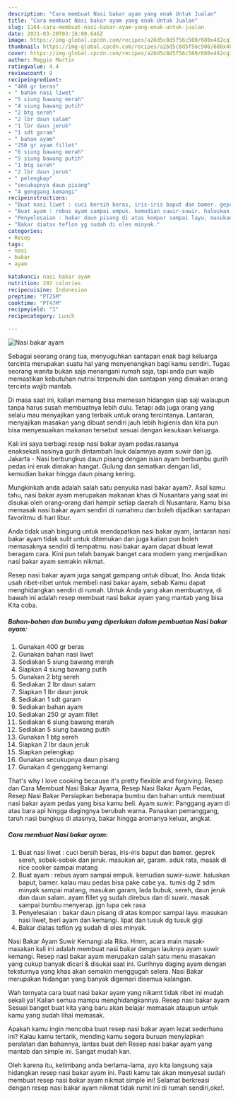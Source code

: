 ```yaml
---
description: "Cara membuat Nasi bakar ayam yang enak Untuk Jualan"
title: "Cara membuat Nasi bakar ayam yang enak Untuk Jualan"
slug: 1164-cara-membuat-nasi-bakar-ayam-yang-enak-untuk-jualan
date: 2021-03-20T03:18:00.646Z
image: https://img-global.cpcdn.com/recipes/a26d5c8d5f56c500/680x482cq70/nasi-bakar-ayam-foto-resep-utama.jpg
thumbnail: https://img-global.cpcdn.com/recipes/a26d5c8d5f56c500/680x482cq70/nasi-bakar-ayam-foto-resep-utama.jpg
cover: https://img-global.cpcdn.com/recipes/a26d5c8d5f56c500/680x482cq70/nasi-bakar-ayam-foto-resep-utama.jpg
author: Maggie Martin
ratingvalue: 4.4
reviewcount: 9
recipeingredient:
- "400 gr beras"
- " bahan nasi liwet"
- "5 siung bawang merah"
- "4 siung bawang putih"
- "2 btg sereh"
- "2 lbr daun salam"
- "1 lbr daun jeruk"
- "1 sdt garam"
- " bahan ayam"
- "250 gr ayam fillet"
- "6 siung bawang merah"
- "5 siung bawang putih"
- "1 btg sereh"
- "2 lbr daun jeruk"
- " pelengkap"
- "secukupnya daun pisang"
- "4 genggang kemangi"
recipeinstructions:
- "Buat nasi liwet : cuci bersih beras, iris-iris baput dan bamer. geprek sereh, sobek-sobek dan jeruk. masukan air, garam. aduk rata, masak di rice cooker sampai matang"
- "Buat ayam : rebus ayam sampai empuk. kemudian suwir-suwir. haluskan baput, bamer. kalau mau pedas bisa pake cabe ya.. tumis dg 2 sdm minyak sampai matang, masukan garam, lada bubuk, sereh, daun jeruk dan daun salam. ayam fillet yg sudah direbus dan di suwir. masak sampai bumbu menyerap. jgn lupa cek rasa"
- "Penyelesaian : bakar daun pisang di atas kompor sampai layu. masukan nasi liwet, beri ayam dan kemangi. lipat dan tusuk dg tusuk gigi"
- "Bakar diatas teflon yg sudah di oles minyak."
categories:
- Resep
tags:
- nasi
- bakar
- ayam

katakunci: nasi bakar ayam 
nutrition: 297 calories
recipecuisine: Indonesian
preptime: "PT25M"
cooktime: "PT47M"
recipeyield: "1"
recipecategory: Lunch

---
```



![Nasi bakar ayam](https://img-global.cpcdn.com/recipes/a26d5c8d5f56c500/680x482cq70/nasi-bakar-ayam-foto-resep-utama.jpg)

Sebagai seorang orang tua, menyuguhkan santapan enak bagi keluarga tercinta merupakan suatu hal yang menyenangkan bagi kamu sendiri. Tugas seorang  wanita bukan saja menangani rumah saja, tapi anda pun wajib memastikan kebutuhan nutrisi terpenuhi dan santapan yang dimakan orang tercinta wajib mantab.

Di masa  saat ini, kalian memang bisa memesan hidangan siap saji walaupun tanpa harus susah membuatnya lebih dulu. Tetapi ada juga orang yang selalu mau menyajikan yang terbaik untuk orang tercintanya. Lantaran, menyajikan masakan yang dibuat sendiri jauh lebih higienis dan kita pun bisa menyesuaikan makanan tersebut sesuai dengan kesukaan keluarga. 

Kali ini saya berbagi resep nasi bakar ayam pedas.rasanya enaksekali.nasinya gurih dintambah lauk dalamnya ayam suwir dan jg. Jakarta - Nasi berbungkus daun pisang dengan isian ayam berbumbu gurih pedas ini enak dimakan hangat. Gulung dan sematkan dengan lidi, kemudian bakar hingga daun pisang kering.

Mungkinkah anda adalah salah satu penyuka nasi bakar ayam?. Asal kamu tahu, nasi bakar ayam merupakan makanan khas di Nusantara yang saat ini disukai oleh orang-orang dari hampir setiap daerah di Nusantara. Kamu bisa memasak nasi bakar ayam sendiri di rumahmu dan boleh dijadikan santapan favoritmu di hari libur.

Anda tidak usah bingung untuk mendapatkan nasi bakar ayam, lantaran nasi bakar ayam tidak sulit untuk ditemukan dan juga kalian pun boleh memasaknya sendiri di tempatmu. nasi bakar ayam dapat dibuat lewat beragam cara. Kini pun telah banyak banget cara modern yang menjadikan nasi bakar ayam semakin nikmat.

Resep nasi bakar ayam juga sangat gampang untuk dibuat, lho. Anda tidak usah ribet-ribet untuk membeli nasi bakar ayam, sebab Kamu dapat menghidangkan sendiri di rumah. Untuk Anda yang akan membuatnya, di bawah ini adalah resep membuat nasi bakar ayam yang mantab yang bisa Kita coba.

<!--inarticleads1-->

##### Bahan-bahan dan bumbu yang diperlukan dalam pembuatan Nasi bakar ayam:

1. Gunakan 400 gr beras
1. Gunakan  bahan nasi liwet
1. Sediakan 5 siung bawang merah
1. Siapkan 4 siung bawang putih
1. Gunakan 2 btg sereh
1. Sediakan 2 lbr daun salam
1. Siapkan 1 lbr daun jeruk
1. Sediakan 1 sdt garam
1. Sediakan  bahan ayam
1. Sediakan 250 gr ayam fillet
1. Sediakan 6 siung bawang merah
1. Sediakan 5 siung bawang putih
1. Gunakan 1 btg sereh
1. Siapkan 2 lbr daun jeruk
1. Siapkan  pelengkap
1. Gunakan secukupnya daun pisang
1. Gunakan 4 genggang kemangi


That&#39;s why I love cooking because it&#39;s pretty flexible and forgiving. Resep dan Cara Membuat Nasi Bakar Ayama, Resep Nasi Bakar Ayam Pedas, Resep Nasi Bakar Persiapkan beberapa bumbu dan bahan untuk membuat nasi bakar ayam pedas yang bisa kamu beli. Ayam suwir: Panggang ayam di atas bara api hingga dagingnya berubah warna. Panaskan pemanggang, taruh nasi bungkus di atasnya, bakar hingga aromanya keluar, angkat. 

<!--inarticleads2-->

##### Cara membuat Nasi bakar ayam:

1. Buat nasi liwet : cuci bersih beras, iris-iris baput dan bamer. geprek sereh, sobek-sobek dan jeruk. masukan air, garam. aduk rata, masak di rice cooker sampai matang
1. Buat ayam : rebus ayam sampai empuk. kemudian suwir-suwir. haluskan baput, bamer. kalau mau pedas bisa pake cabe ya.. tumis dg 2 sdm minyak sampai matang, masukan garam, lada bubuk, sereh, daun jeruk dan daun salam. ayam fillet yg sudah direbus dan di suwir. masak sampai bumbu menyerap. jgn lupa cek rasa
1. Penyelesaian : bakar daun pisang di atas kompor sampai layu. masukan nasi liwet, beri ayam dan kemangi. lipat dan tusuk dg tusuk gigi
1. Bakar diatas teflon yg sudah di oles minyak.


Nasi Bakar Ayam Suwir Kemangi ala Rika. Hmm, acara main masak-masakan kali ini adalah membuat nasi bakar dengan lauknya ayam suwir kemangi. Resep nasi bakar ayam merupakan salah satu menu masakan yang cukup banyak dicari &amp; disukai saat ini. Gurihnya daging ayam dengan teksturnya yang khas akan semakin menggugah selera. Nasi Bakar merupakan hidangan yang banyak digemari disemua kalangan. 

Wah ternyata cara buat nasi bakar ayam yang nikamt tidak ribet ini mudah sekali ya! Kalian semua mampu menghidangkannya. Resep nasi bakar ayam Sesuai banget buat kita yang baru akan belajar memasak ataupun untuk kamu yang sudah lihai memasak.

Apakah kamu ingin mencoba buat resep nasi bakar ayam lezat sederhana ini? Kalau kamu tertarik, mending kamu segera buruan menyiapkan peralatan dan bahannya, lantas buat deh Resep nasi bakar ayam yang mantab dan simple ini. Sangat mudah kan. 

Oleh karena itu, ketimbang anda berlama-lama, ayo kita langsung saja hidangkan resep nasi bakar ayam ini. Pasti kamu tak akan menyesal sudah membuat resep nasi bakar ayam nikmat simple ini! Selamat berkreasi dengan resep nasi bakar ayam nikmat tidak rumit ini di rumah sendiri,oke!.


